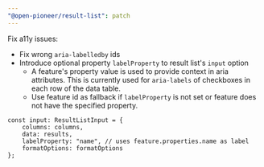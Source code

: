 ```yaml
---
"@open-pioneer/result-list": patch
---
```


Fix a11y issues:

- Fix wrong `aria-labelledby` ids
- Introduce optional property `labelProperty` to result list's `input` option
    - A feature's property value is used to provide context in aria attributes.
      This is currently used for `aria-labels` of checkboxes in each row of the data table.
    - Use feature id as fallback if `labelProperty` is not set or feature does not have the specified property.

```tsx
const input: ResultListInput = {
    columns: columns,
    data: results,
    labelProperty: "name", // uses feature.properties.name as label
    formatOptions: formatOptions
};
```
